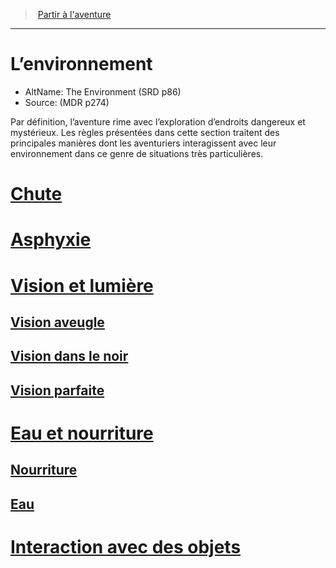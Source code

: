 ﻿---
!Items
Name: L’environnement
AltName: The Environment (SRD p86)
Source: (MDR p274)
Id: environment_hd.md#l’environnement
RootId: environment_hd.md
ParentLink: adventure_hd.md
ParentName: Partir à l'aventure
NameLevel: 1
Attributes:
  ParentNameLink: "[Partir à l'aventure](hd_adventure.md)"
  Markdown: >+
    >  <!--ParentNameLink-->[Partir à l'aventure](hd_adventure.md)<!--/ParentNameLink-->


    ---



    # <!--Name-->L’environnement<!--/Name-->


    - AltName: <!--AltName-->The Environment (SRD p86)<!--/AltName-->

    - Source: <!--Source-->(MDR p274)<!--/Source-->


    Par définition, l’aventure rime avec l’exploration d’endroits dangereux et mystérieux. Les règles présentées dans cette section traitent des principales manières dont les aventuriers interagissent avec leur environnement dans ce genre de situations très particulières.

  Name: L’environnement
  AltName: The Environment (SRD p86)
  Source: (MDR p274)
AttributesDictionary: >+
  ParentNameLink: "[Partir à l'aventure](hd_adventure.md)"

  Markdown: >+

    >  <!--ParentNameLink-->[Partir à l'aventure](hd_adventure.md)<!--/ParentNameLink-->





    ---







    # <!--Name-->L’environnement<!--/Name-->





    - AltName: <!--AltName-->The Environment (SRD p86)<!--/AltName-->



    - Source: <!--Source-->(MDR p274)<!--/Source-->





    Par définition, l’aventure rime avec l’exploration d’endroits dangereux et mystérieux. Les règles présentées dans cette section traitent des principales manières dont les aventuriers interagissent avec leur environnement dans ce genre de situations très particulières.



  Name: L’environnement

  AltName: The Environment (SRD p86)

  Source: (MDR p274)

---
>  [Partir à l'aventure](hd_adventure.md)

---


# L’environnement

- AltName: The Environment (SRD p86)
- Source: (MDR p274)

Par définition, l’aventure rime avec l’exploration d’endroits dangereux et mystérieux. Les règles présentées dans cette section traitent des principales manières dont les aventuriers interagissent avec leur environnement dans ce genre de situations très particulières.



# [Chute](hd_environment_chute.md)



# [Asphyxie](hd_environment_asphyxie.md)



# [Vision et lumière](hd_environment_vision_et_lumiere.md)



## [Vision aveugle](hd_environment_vision_aveugle.md)



## [Vision dans le noir](hd_environment_vision_dans_le_noir.md)



## [Vision parfaite](hd_environment_vision_parfaite.md)



# [Eau et nourriture](hd_environment_eau_et_nourriture.md)



## [Nourriture](hd_environment_nourriture.md)



## [Eau](hd_environment_eau.md)



# [Interaction avec des objets](hd_environment_interaction_avec_des_objets.md)

